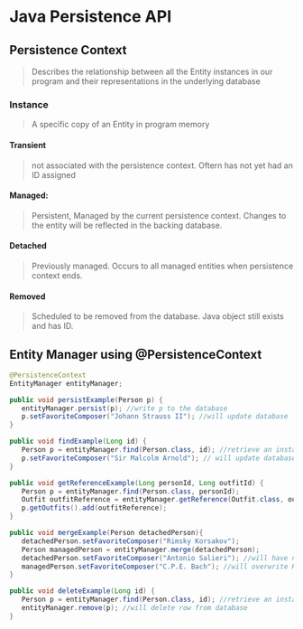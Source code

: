 # Java Persistence API 

## Persistence Context 
> Describes the relationship between all the Entity instances in our program and their representations in the underlying database

### Instance
> A specific copy of an Entity in program memory

#### Transient
> not associated with the persistence context. Oftern has not yet had an ID assigned

#### Managed: 
> Persistent, Managed by the current persistence context. Changes to the entity will be reflected in the backing database.

#### Detached
> Previously managed. Occurs to all managed entities when persistence context ends.

#### Removed
> Scheduled to be removed from the database. Java object still exists and has ID. 

## Entity Manager using @PersistenceContext

```java
@PersistenceContext
EntityManager entityManager;

public void persistExample(Person p) {
   entityManager.persist(p); //write p to the database
   p.setFavoriteComposer("Johann Strauss II"); //will update database
}

public void findExample(Long id) {
   Person p = entityManager.find(Person.class, id); //retrieve an instance by its key
   p.setFavoriteComposer("Sir Malcolm Arnold"); // will update database
}

public void getReferenceExample(Long personId, Long outfitId) {
   Person p = entityManager.find(Person.class, personId);
   Outfit outfitReference = entityManager.getReference(Outfit.class, outfitId);
   p.getOutfits().add(outfitReference);
}

public void mergeExample(Person detachedPerson){
   detachedPerson.setFavoriteComposer("Rimsky Korsakov");
   Person managedPerson = entityManager.merge(detachedPerson);
   detachedPerson.setFavoriteComposer("Antonio Salieri"); //will have no effect on database
   managedPerson.setFavoriteComposer("C.P.E. Bach"); //will overwrite Korsakov
}

public void deleteExample(Long id) {
   Person p = entityManager.find(Person.class, id); //retrieve an instance by its key
   entityManager.remove(p); //will delete row from database
}
```
